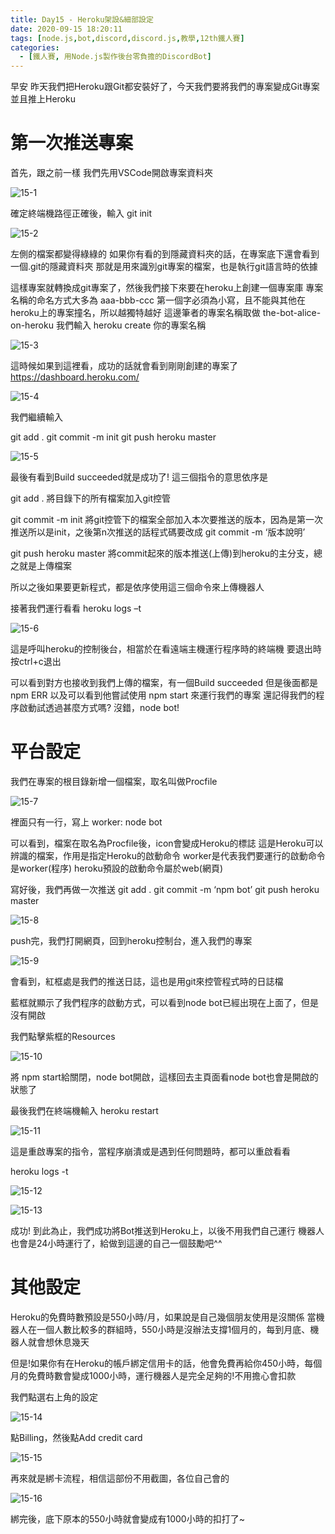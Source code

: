 ```yaml
---
title: Day15 - Heroku架設&細部設定
date: 2020-09-15 18:20:11
tags: [node.js,bot,discord,discord.js,教學,12th鐵人賽]
categories:
  - [鐵人賽, 用Node.js製作後台零負擔的DiscordBot]
---
```

早安
昨天我們把Heroku跟Git都安裝好了，今天我們要將我們的專案變成Git專案
並且推上Heroku

<!-- more -->

# 第一次推送專案

首先，跟之前一樣
我們先用VSCode開啟專案資料夾

![15-1](https://i.imgur.com/ACltFP5.png)

確定終端機路徑正確後，輸入
git init

![15-2](https://i.imgur.com/7aVXFF2.png)

左側的檔案都變得綠綠的
如果你有看的到隱藏資料夾的話，在專案底下還會看到一個.git的隱藏資料夾
那就是用來識別git專案的檔案，也是執行git語言時的依據

這樣專案就轉換成git專案了，然後我們接下來要在heroku上創建一個專案庫
專案名稱的命名方式大多為 aaa-bbb-ccc
第一個字必須為小寫，且不能與其他在heroku上的專案撞名，所以越獨特越好
這邊筆者的專案名稱取做 the-bot-alice-on-heroku
我們輸入
heroku create 你的專案名稱

![15-3](https://i.imgur.com/rpv8elG.png)

這時候如果到這裡看，成功的話就會看到剛剛創建的專案了
https://dashboard.heroku.com/

![15-4](https://i.imgur.com/KXLt0MO.png)

我們繼續輸入

git add .
git commit -m init
git push heroku master

![15-5](https://i.imgur.com/FJAbH1V.png)

最後有看到Build succeeded就是成功了!
這三個指令的意思依序是

git add . 
將目錄下的所有檔案加入git控管

git commit -m init 
將git控管下的檔案全部加入本次要推送的版本，因為是第一次推送所以是init，之後第n次推送的話程式碼要改成 git commit -m ‘版本說明’

git push heroku master
將commit起來的版本推送(上傳)到heroku的主分支，總之就是上傳檔案

所以之後如果要更新程式，都是依序使用這三個命令來上傳機器人

接著我們運行看看
heroku logs –t

![15-6](https://i.imgur.com/BezAjQn.png)

這是呼叫heroku的控制後台，相當於在看遠端主機運行程序時的終端機
要退出時按ctrl+c退出

可以看到對方也接收到我們上傳的檔案，有一個Build succeeded
但是後面都是npm ERR
以及可以看到他嘗試使用 npm start 來運行我們的專案
還記得我們的程序啟動試透過甚麼方式嗎?
沒錯，node bot!

# 平台設定

我們在專案的根目錄新增一個檔案，取名叫做Procfile
 
![15-7](https://i.imgur.com/4Xl8BEd.png)

裡面只有一行，寫上
worker: node bot

可以看到，檔案在取名為Procfile後，icon會變成Heroku的標誌
這是Heroku可以辨識的檔案，作用是指定Heroku的啟動命令
worker是代表我們要運行的啟動命令是worker(程序)
heroku預設的啟動命令屬於web(網頁)

寫好後，我們再做一次推送
git add .
git commit -m ‘npm bot’
git push heroku master

![15-8](https://i.imgur.com/foAIKIR.png)

push完，我們打開網頁，回到heroku控制台，進入我們的專案

![15-9](https://i.imgur.com/gLPqwGs.png)

會看到，紅框處是我們的推送日誌，這也是用git來控管程式時的日誌檔

藍框就顯示了我們程序的啟動方式，可以看到node bot已經出現在上面了，但是沒有開啟

我們點擊紫框的Resources

![15-10](https://i.imgur.com/s2C5V61.png)

將 npm start給關閉，node bot開啟，這樣回去主頁面看node bot也會是開啟的狀態了

最後我們在終端機輸入 heroku restart

![15-11](https://i.imgur.com/10oZqCf.png)

這是重啟專案的指令，當程序崩潰或是遇到任何問題時，都可以重啟看看

heroku logs -t

![15-12](https://i.imgur.com/ZVirlHw.png) 

![15-13](https://i.imgur.com/SrXdjRa.png)

成功!
到此為止，我們成功將Bot推送到Heroku上，以後不用我們自己運行
機器人也會是24小時運行了，給做到這邊的自己一個鼓勵吧^^

# 其他設定

Heroku的免費時數預設是550小時/月，如果說是自己幾個朋友使用是沒關係
當機器人在一個人數比較多的群組時，550小時是沒辦法支撐1個月的，每到月底、機器人就會想休息幾天

但是!如果你有在Heroku的帳戶綁定信用卡的話，他會免費再給你450小時，每個月的免費時數會變成1000小時，運行機器人是完全足夠的!不用擔心會扣款

我們點選右上角的設定
 
![15-14](https://i.imgur.com/84iDGli.png)

點Billing，然後點Add credit card
 
![15-15](https://i.imgur.com/Rqh5IfU.png)

再來就是綁卡流程，相信這部份不用截圖，各位自己會的

![15-16](https://i.imgur.com/A1PkaAG.png)

綁完後，底下原本的550小時就會變成有1000小時的扣打了~
